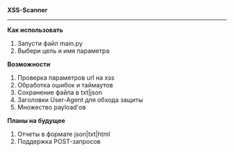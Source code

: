 **XSS-Scanner**
_____

**Как использовать**
1. Запусти файл main.py
2. Выбери цель и имя параметра

**Возможности**
1. Проверка параметров url на xss
2. Обработка ошибок и таймаутов
3. Сохранение файла в txt|json
4. Заголовки User-Agent для обхода защиты
5. Множество payload'ов
   
**Планы на будущее**
1. Отчеты в формате json|txt|html
2. Поддержка POST-запросов
